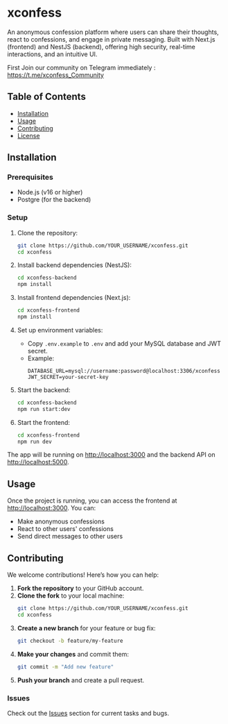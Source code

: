 # xconfess

An anonymous confession platform where users can share their thoughts, react to confessions, and engage in private messaging. Built with Next.js (frontend) and NestJS (backend), offering high security, real-time interactions, and an intuitive UI.

First Join our community on Telegram immediately : https://t.me/xconfess_Community

## Table of Contents
- [Installation](#installation)
- [Usage](#usage)
- [Contributing](#contributing)
- [License](#license)

## Installation

### Prerequisites
- Node.js (v16 or higher)
- Postgre (for the backend)

### Setup

1. Clone the repository:
    ```bash
    git clone https://github.com/YOUR_USERNAME/xconfess.git
    cd xconfess
    ```

2. Install backend dependencies (NestJS):
    ```bash
    cd xconfess-backend
    npm install
    ```

3. Install frontend dependencies (Next.js):
    ```bash
    cd xconfess-frontend
    npm install
    ```

4. Set up environment variables:
    - Copy `.env.example` to `.env` and add your MySQL database and JWT secret.
    - Example:
        ```env
        DATABASE_URL=mysql://username:password@localhost:3306/xconfess
        JWT_SECRET=your-secret-key
        ```

5. Start the backend:
    ```bash
    cd xconfess-backend
    npm run start:dev
    ```

6. Start the frontend:
    ```bash
    cd xconfess-frontend
    npm run dev
    ```

The app will be running on [http://localhost:3000](http://localhost:3000) and the backend API on [http://localhost:5000](http://localhost:5000).

## Usage

Once the project is running, you can access the frontend at [http://localhost:3000](http://localhost:3000). You can:

- Make anonymous confessions
- React to other users' confessions
- Send direct messages to other users

## Contributing

We welcome contributions! Here’s how you can help:

1. **Fork the repository** to your GitHub account.
2. **Clone the fork** to your local machine:
    ```bash
    git clone https://github.com/YOUR_USERNAME/xconfess.git
    cd xconfess
    ```
3. **Create a new branch** for your feature or bug fix:
    ```bash
    git checkout -b feature/my-feature
    ```
4. **Make your changes** and commit them:
    ```bash
    git commit -m "Add new feature"
    ```
5. **Push your branch** and create a pull request.

### Issues
Check out the [Issues](https://github.com/Godsmiracle001/Xconfess/issues) section for current tasks and bugs.
